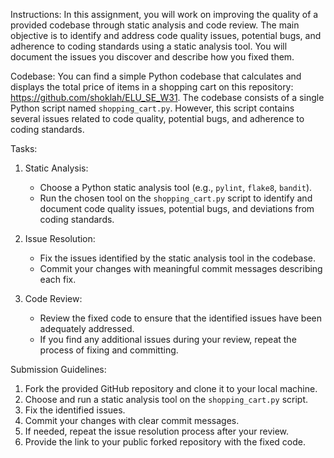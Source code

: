 Instructions:
In this assignment, you will work on improving the quality of a provided codebase through static analysis and code review. The main objective is to identify and address code quality issues, potential bugs, and adherence to coding standards using a static analysis tool. You will document the issues you discover and describe how you fixed them.

Codebase:
You can find a simple Python codebase that calculates and displays the total price of items in a shopping cart on this repository: https://github.com/shoklah/ELU_SE_W31. The codebase consists of a single Python script named `shopping_cart.py`. However, this script contains several issues related to code quality, potential bugs, and adherence to coding standards.

Tasks:

1. Static Analysis:
   - Choose a Python static analysis tool (e.g., `pylint`, `flake8`, `bandit`).
   - Run the chosen tool on the `shopping_cart.py` script to identify and document code quality issues, potential bugs, and deviations from coding standards.

2. Issue Resolution:
   - Fix the issues identified by the static analysis tool in the codebase.
   - Commit your changes with meaningful commit messages describing each fix.

3. Code Review:
   - Review the fixed code to ensure that the identified issues have been adequately addressed.
   - If you find any additional issues during your review, repeat the process of fixing and committing.

Submission Guidelines:

1. Fork the provided GitHub repository and clone it to your local machine.
2. Choose and run a static analysis tool on the `shopping_cart.py` script.
3. Fix the identified issues.
4. Commit your changes with clear commit messages.
5. If needed, repeat the issue resolution process after your review.
6. Provide the link to your public forked repository with the fixed code.
